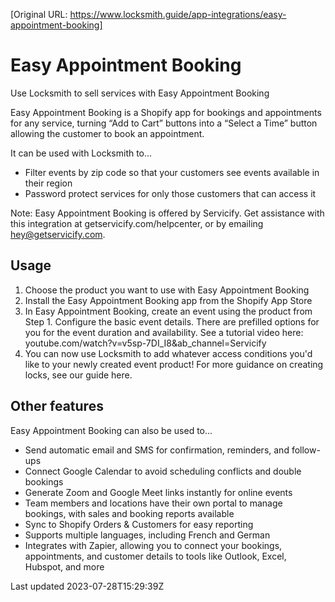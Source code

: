 [Original URL: https://www.locksmith.guide/app-integrations/easy-appointment-booking]

# Easy Appointment Booking

Use Locksmith to sell services with Easy Appointment Booking

Easy Appointment Booking is a Shopify app for bookings and appointments for any service, turning “Add to Cart” buttons into a “Select a Time” button allowing the customer to book an appointment.

It can be used with Locksmith to…

- Filter events by zip code so that your customers see events available in their region
- Password protect services for only those customers that can access it

Note: Easy Appointment Booking is offered by Servicify. Get assistance with this integration at getservicify.com/helpcenter, or by emailing hey@getservicify.com.

## Usage

1. Choose the product you want to use with Easy Appointment Booking
2. Install the Easy Appointment Booking app from the Shopify App Store
3. In Easy Appointment Booking, create an event using the product from Step 1. Configure the basic event details. There are prefilled options for you for the event duration and availability. See a tutorial video here: youtube.com/watch?v=v5sp-7DI\_I8&ab\_channel=Servicify
4. You can now use Locksmith to add whatever access conditions you'd like to your newly created event product! For more guidance on creating locks, see our guide here.

## Other features

Easy Appointment Booking can also be used to...

- Send automatic email and SMS for confirmation, reminders, and follow-ups
- Connect Google Calendar to avoid scheduling conflicts and double bookings
- Generate Zoom and Google Meet links instantly for online events
- Team members and locations have their own portal to manage bookings, with sales and booking reports available
- Sync to Shopify Orders & Customers for easy reporting
- Supports multiple languages, including French and German
- Integrates with Zapier, allowing you to connect your bookings, appointments, and customer details to tools like Outlook, Excel, Hubspot, and more

Last updated 2023-07-28T15:29:39Z